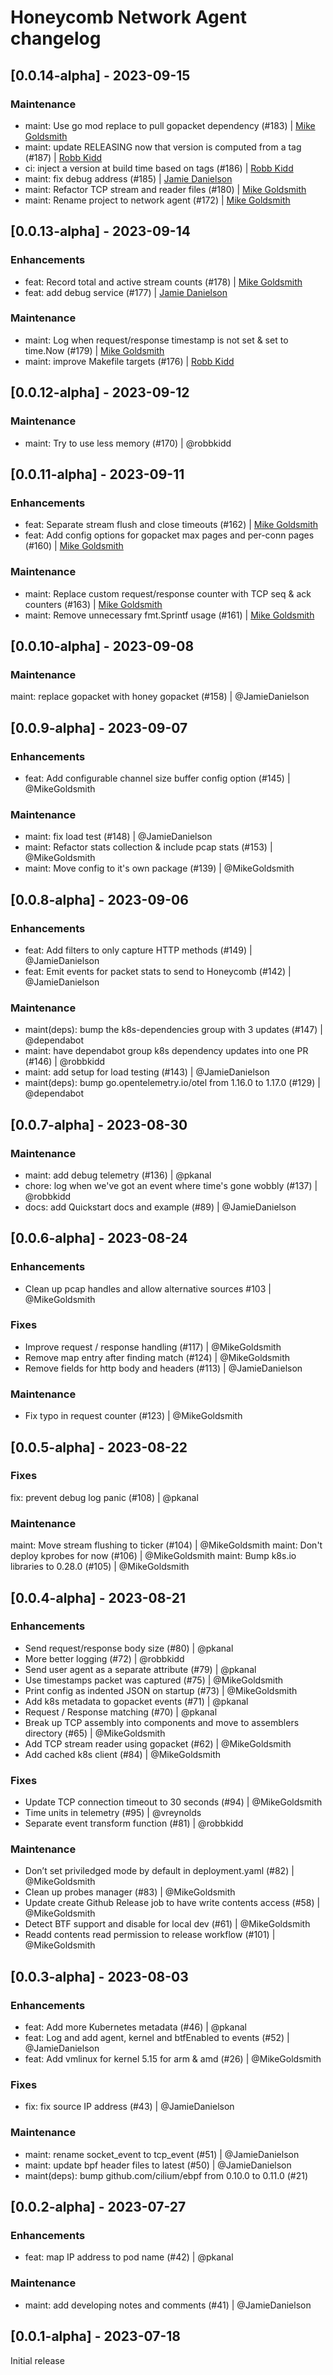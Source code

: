 # Honeycomb Network Agent changelog

## [0.0.14-alpha] - 2023-09-15

### Maintenance

- maint: Use go mod replace to pull gopacket dependency (#183) | [Mike Goldsmith](https://github.com/MikeGoldsmith)
- maint: update RELEASING now that version is computed from a tag (#187) | [Robb Kidd](https://github.com/robbkidd)
- ci: inject a version at build time based on tags (#186) | [Robb Kidd](https://github.com/robbkidd)
- maint: fix debug address (#185) | [Jamie Danielson](https://github.com/JamieDanielson)
- maint: Refactor TCP stream and reader files (#180) | [Mike Goldsmith](https://github.com/MikeGoldsmith)
- maint: Rename project to network agent (#172) | [Mike Goldsmith](https://github.com/MikeGoldsmith)

## [0.0.13-alpha] - 2023-09-14

### Enhancements

- feat: Record total and active stream counts (#178) | [Mike Goldsmith](https://github.com/MikeGoldsmith)
- feat: add debug service (#177) | [Jamie Danielson](https://github.com/JamieDanielson)

### Maintenance

- maint: Log when request/response timestamp is not set & set to time.Now (#179) | [Mike Goldsmith](https://github.com/MikeGoldsmith)
- maint: improve Makefile targets (#176) | [Robb Kidd](https://github.com/robbkidd)

## [0.0.12-alpha] - 2023-09-12

### Maintenance

- maint: Try to use less memory (#170) | @robbkidd

## [0.0.11-alpha] - 2023-09-11

### Enhancements

- feat: Separate stream flush and close timeouts (#162) | [Mike Goldsmith](https://github.com/MikeGoldsmith)
- feat: Add config options for gopacket max pages and per-conn pages (#160) | [Mike Goldsmith](https://github.com/MikeGoldsmith)

### Maintenance

- maint: Replace custom request/response counter with TCP seq & ack counters (#163) | [Mike Goldsmith](https://github.com/MikeGoldsmith)
- maint: Remove unnecessary fmt.Sprintf usage (#161) | [Mike Goldsmith](https://github.com/MikeGoldsmith)

## [0.0.10-alpha] - 2023-09-08

### Maintenance

maint: replace gopacket with honey gopacket (#158) | @JamieDanielson

## [0.0.9-alpha] - 2023-09-07

### Enhancements

- feat: Add configurable channel size buffer config option (#145) | @MikeGoldsmith

### Maintenance

- maint: fix load test  (#148) | @JamieDanielson
- maint: Refactor stats collection & include pcap stats (#153) | @MikeGoldsmith
- maint: Move config to it's own package (#139) | @MikeGoldsmith

## [0.0.8-alpha] - 2023-09-06

### Enhancements

- feat: Add filters to only capture HTTP methods (#149) | @JamieDanielson
- feat: Emit events for packet stats to send to Honeycomb (#142) | @JamieDanielson

### Maintenance

- maint(deps): bump the k8s-dependencies group with 3 updates (#147) | @dependabot
- maint: have dependabot group k8s dependency updates into one PR (#146) | @robbkidd
- maint: add setup for load testing (#143) | @JamieDanielson
- maint(deps): bump go.opentelemetry.io/otel from 1.16.0 to 1.17.0 (#129) | @dependabot

## [0.0.7-alpha] - 2023-08-30

### Maintenance

- maint: add debug telemetry (#136) | @pkanal
- chore: log when we've got an event where time's gone wobbly (#137) | @robbkidd
- docs: add Quickstart docs and example (#89) | @JamieDanielson

## [0.0.6-alpha] - 2023-08-24

### Enhancements

- Clean up pcap handles and allow alternative sources #103 | @MikeGoldsmith

### Fixes

- Improve request / response handling (#117) | @MikeGoldsmith
- Remove map entry after finding match (#124) | @MikeGoldsmith
- Remove fields for http body and headers (#113) | @JamieDanielson

### Maintenance

- Fix typo in request counter (#123) | @MikeGoldsmith

## [0.0.5-alpha] - 2023-08-22

### Fixes

fix: prevent debug log panic (#108) | @pkanal

### Maintenance

maint: Move stream flushing to ticker (#104) | @MikeGoldsmith
maint: Don't deploy kprobes for now (#106) | @MikeGoldsmith
maint: Bump k8s.io libraries to 0.28.0 (#105) | @MikeGoldsmith

## [0.0.4-alpha] - 2023-08-21

### Enhancements

- Send request/response body size (#80) | @pkanal
- More better logging (#72) | @robbkidd
- Send user agent as a separate attribute (#79) | @pkanal
- Use timestamps packet was captured (#75)  | @MikeGoldsmith
- Print config as indented JSON on startup (#73)  | @MikeGoldsmith
- Add k8s metadata to gopacket events (#71) | @pkanal
- Request / Response matching (#70) | @pkanal
- Break up TCP assembly into components and move to assemblers directory (#65) | @MikeGoldsmith
- Add TCP stream reader using gopacket (#62) | @MikeGoldsmith
- Add cached k8s client (#84) | @MikeGoldsmith

### Fixes

- Update TCP connection timeout to 30 seconds (#94) | @MikeGoldsmith
- Time units in telemetry (#95) | @vreynolds
- Separate event transform function (#81) | @robbkidd

### Maintenance

- Don’t set priviledged mode by default in deployment.yaml (#82) | @MikeGoldsmith
- Clean up probes manager (#83) | @MikeGoldsmith
- Update create Github Release job to have write contents access (#58) | @MikeGoldsmith
- Detect BTF support and disable for local dev (#61) | @MikeGoldsmith
- Readd contents read permission to release workflow (#101) | @MikeGoldsmith

## [0.0.3-alpha] - 2023-08-03

### Enhancements

- feat: Add more Kubernetes metadata (#46) | @pkanal
- feat: Log and add agent, kernel and btfEnabled to events (#52) | @JamieDanielson
- feat: Add vmlinux for kernel 5.15 for arm & amd (#26) | @MikeGoldsmith

### Fixes

- fix: fix source IP address (#43) | @JamieDanielson

### Maintenance

- maint: rename socket_event to tcp_event (#51) | @JamieDanielson
- maint: update bpf header files to latest (#50) | @JamieDanielson
- maint(deps): bump github.com/cilium/ebpf from 0.10.0 to 0.11.0 (#21)

## [0.0.2-alpha] - 2023-07-27

### Enhancements

- feat: map IP address to pod name (#42) | @pkanal

### Maintenance

- maint: add developing notes and comments (#41) | @JamieDanielson

## [0.0.1-alpha] - 2023-07-18

Initial release
